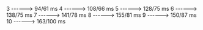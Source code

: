 3   ------> 94/61 ms
4   ------> 108/66 ms
5   ------> 128/75 ms
6   ------> 138/75 ms
7   ------> 141/78 ms
8   ------> 155/81 ms
9   ------> 150/87 ms
10   ------> 163/100 ms
